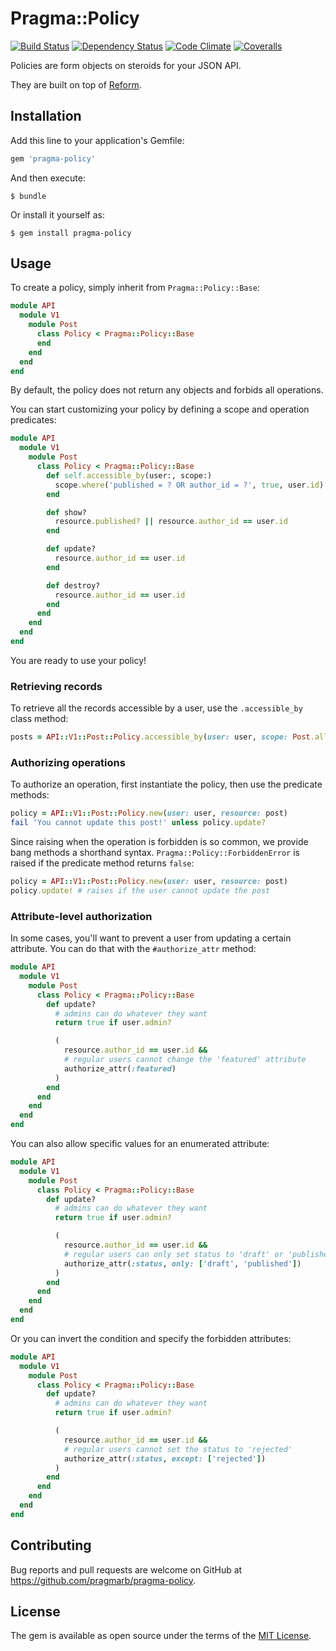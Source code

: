 # Pragma::Policy

[![Build Status](https://img.shields.io/travis/pragmarb/pragma-policy.svg?maxAge=3600&style=flat-square)](https://travis-ci.org/pragmarb/pragma-policy)
[![Dependency Status](https://img.shields.io/gemnasium/pragmarb/pragma-policy.svg?maxAge=3600&style=flat-square)](https://gemnasium.com/github.com/pragmarb/pragma-policy)
[![Code Climate](https://img.shields.io/codeclimate/github/pragmarb/pragma-policy.svg?maxAge=3600&style=flat-square)](https://codeclimate.com/github/pragmarb/pragma-policy)
[![Coveralls](https://img.shields.io/coveralls/pragmarb/pragma-policy.svg?maxAge=3600&style=flat-square)](https://coveralls.io/github/pragmarb/pragma-policy)

Policies are form objects on steroids for your JSON API.

They are built on top of [Reform](https://github.com/apotonick/reform).

## Installation

Add this line to your application's Gemfile:

```ruby
gem 'pragma-policy'
```

And then execute:

```console
$ bundle
```

Or install it yourself as:

```console
$ gem install pragma-policy
```

## Usage

To create a policy, simply inherit from `Pragma::Policy::Base`:

```ruby
module API
  module V1
    module Post
      class Policy < Pragma::Policy::Base
      end
    end
  end
end
```

By default, the policy does not return any objects and forbids all operations.

You can start customizing your policy by defining a scope and operation predicates:

```ruby
module API
  module V1
    module Post
      class Policy < Pragma::Policy::Base
        def self.accessible_by(user:, scope:)
          scope.where('published = ? OR author_id = ?', true, user.id)
        end

        def show?
          resource.published? || resource.author_id == user.id
        end

        def update?
          resource.author_id == user.id
        end

        def destroy?
          resource.author_id == user.id
        end
      end
    end
  end
end
```

You are ready to use your policy!

### Retrieving records

To retrieve all the records accessible by a user, use the `.accessible_by` class method:

```ruby
posts = API::V1::Post::Policy.accessible_by(user: user, scope: Post.all)
```

### Authorizing operations

To authorize an operation, first instantiate the policy, then use the predicate methods:

```ruby
policy = API::V1::Post::Policy.new(user: user, resource: post)
fail 'You cannot update this post!' unless policy.update?
```

Since raising when the operation is forbidden is so common, we provide bang methods a shorthand
syntax. `Pragma::Policy::ForbiddenError` is raised if the predicate method returns `false`:

```ruby
policy = API::V1::Post::Policy.new(user: user, resource: post)
policy.update! # raises if the user cannot update the post
```

### Attribute-level authorization

In some cases, you'll want to prevent a user from updating a certain attribute. You can do that with
the `#authorize_attr` method:

```ruby
module API
  module V1
    module Post
      class Policy < Pragma::Policy::Base
        def update?
          # admins can do whatever they want
          return true if user.admin?

          (
            resource.author_id == user.id &&
            # regular users cannot change the 'featured' attribute
            authorize_attr(:featured)
          )
        end
      end
    end
  end
end
```

You can also allow specific values for an enumerated attribute:

```ruby
module API
  module V1
    module Post
      class Policy < Pragma::Policy::Base
        def update?
          # admins can do whatever they want
          return true if user.admin?

          (
            resource.author_id == user.id &&
            # regular users can only set status to 'draft' or 'published'
            authorize_attr(:status, only: ['draft', 'published'])
          )
        end
      end
    end
  end
end
```

Or you can invert the condition and specify the forbidden attributes:

```ruby
module API
  module V1
    module Post
      class Policy < Pragma::Policy::Base
        def update?
          # admins can do whatever they want
          return true if user.admin?

          (
            resource.author_id == user.id &&
            # regular users cannot set the status to 'rejected'
            authorize_attr(:status, except: ['rejected'])
          )
        end
      end
    end
  end
end
```

## Contributing

Bug reports and pull requests are welcome on GitHub at https://github.com/pragmarb/pragma-policy.

## License

The gem is available as open source under the terms of the [MIT License](http://opensource.org/licenses/MIT).
